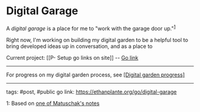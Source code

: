 # Digital Garage
A *digital garage* is a place for me to "work with the garage door up."<sup>[1](#1)</sup>

Right now, I'm working on building my digital garden to be a helpful tool to bring developed ideas up in conversation, and as a place to 

Current project: [[P- Setup go links on site]] -- [Go link](https://ethanplante.org/go-links-setup)

---
For progress on my digital garden process, see [[Digital garden progress]](https://ethanplante.org/go/garden-progress)





---
tags: #post, #public 
go link: https://ethanplante.org/go/digital-garage

<a name="">1</a>: Based on [one of Matuschak's notes](https://notes.andymatuschak.org/z21cgR9K3UcQ5a7yPsj2RUim3oM2TzdBByZu)